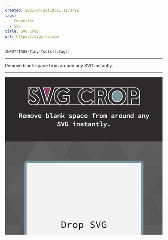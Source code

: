 ```yaml
---
created: 2021-04-26T19:11:11.379Z
tags: 
  - Converter
  - SVG
title: SVG Crop
url: https://svgcrop.com
---
```

```meta-bind
INPUT[TAGS-Tiny-Tools][:tags]
```

___
Remove blank space from around any SVG instantly.
___

![](_attachments/svg-crop.jpg)
